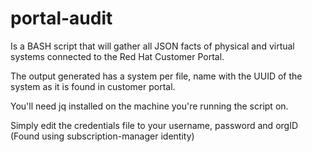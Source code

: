 # portal-audit

Is a BASH script that will gather all JSON facts of physical and virtual systems
connected to the Red Hat Customer Portal.

The output generated has a system per file, name with the UUID of the system as
it is found in customer portal.

You'll need jq installed on the machine you're running the script on.

Simply edit the credentials file to your username, password and orgID (Found using subscription-manager identity)
